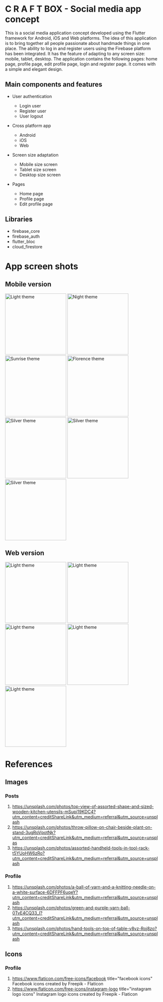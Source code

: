 # C R A F T BOX - Social media app concept

This is a social media application concept developed using the Flutter framework for Android, iOS
and Web platforms.
The idea of this application is to bring together all people passionate about handmade things in one
place.
The ability to log in and register users using the Firebase platform has been integrated.
It has the feature of adapting to any screen size: mobile, tablet, desktop.
The application contains the following pages: home page, profile page, edit profile page, login and
register page.
It comes with a simple and elegant design.

## Main components and features

- User authentication
    - Login user
    - Register user
    - User logout

- Cross platform app
    - Android
    - iOS
    - Web

- Screen size adaptation
    - Mobile size screen
    - Tablet size screen
    - Desktop size screen

- Pages
    - Home page
    - Profile page
    - Edit profile page

## Libraries

- firebase_core
- firebase_auth
- flutter_bloc
- cloud_firestore

# App screen shots

## Mobile version

<img src="images/app_ui/mobile/home_page.png" alt="Light theme" width="200"/>
<img src="images/app_ui/mobile/profile_page.png" alt="Night theme" width="200"/>
<img src="images/app_ui/mobile/login_page.png" alt="Sunrise theme" width="200"/>
<img src="images/app_ui/mobile/register_page.png" alt="Florence theme" width="200"/>
<img src="images/app_ui/mobile/edit_profile.png" alt="Silver theme" width="200"/>
<img src="images/app_ui/mobile/drawer.png" alt="Silver theme" width="200"/>
<img src="images/app_ui/mobile/landscape_mobile_mode.png" alt="Silver theme" width="200"/>

## Web version

<img src="images/app_ui/web/desktop_home_page.png" alt="Light theme" width="200"/>
<img src="images/app_ui/web/tablet_home_page.png" alt="Light theme" width="200"/>
<img src="images/app_ui/web/mobile_home_page.png" alt="Light theme" width="200"/>
<img src="images/app_ui/web/desktop_profile_page.png" alt="Light theme" width="200"/>
<img src="images/app_ui/web/desktop_login_page.png" alt="Light theme" width="200"/>

# References

## Images

### Posts

1. https://unsplash.com/photos/top-view-of-assorted-shape-and-sized-wooden-kitchen-utensils-mSupi19KDC4?utm_content=creditShareLink&utm_medium=referral&utm_source=unsplash
2. https://unsplash.com/photos/throw-pillow-on-chair-beside-plant-on-stand-3ugRoVpotNk?utm_content=creditShareLink&utm_medium=referral&utm_source=unsplas
3. https://unsplash.com/photos/assorted-handheld-tools-in-tool-rack-t5YUoHW6zRo?utm_content=creditShareLink&utm_medium=referral&utm_source=unsplash

### Profile

1. https://unsplash.com/photos/a-ball-of-yarn-and-a-knitting-needle-on-a-white-surface-6DFFPF6uqeY?utm_content=creditShareLink&utm_medium=referral&utm_source=unsplash
2. https://unsplash.com/photos/green-and-purple-yarn-ball-0TvE4CQ33_I?utm_content=creditShareLink&utm_medium=referral&utm_source=unsplash
3. https://unsplash.com/photos/hand-tools-on-top-of-table-v8vz-Roj8zo?utm_content=creditShareLink&utm_medium=referral&utm_source=unsplash

## Icons

### Profile

1. https://www.flaticon.com/free-icons/facebook title="facebook icons" Facebook icons created by
   Freepik - Flaticon
2. https://www.flaticon.com/free-icons/instagram-logo title="instagram logo icons" Instagram logo
   icons created by Freepik - Flaticon

